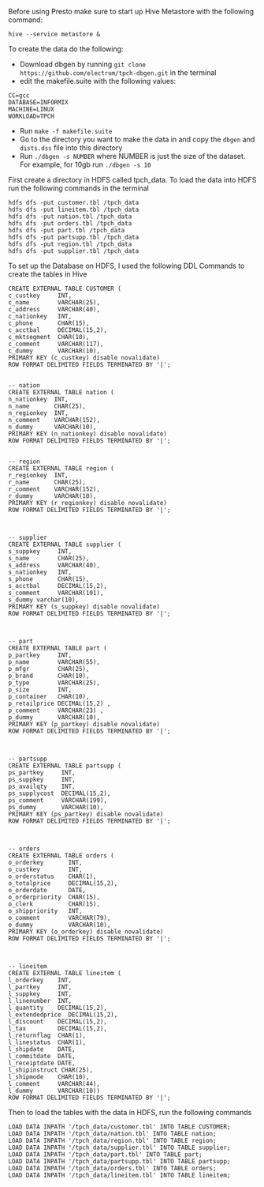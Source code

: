 <p>Before using Presto make sure to start up Hive Metastore with the following command:</p>

```
hive --service metastore &
```

To create the data do the following:
- Download dbgen by running `git clone https://github.com/electrum/tpch-dbgen.git` in the terminal
- edit the makefile.suite with the following values:

```
CC=gcc
DATABASE=INFORMIX
MACHINE=LINUX
WORKLOAD=TPCH
```

- Run `make -f makefile.suite`
- Go to the directory you want to make the data in and copy the `dbgen` and `dists.dss` file into this directory
- Run `./dbgen -s NUMBER` where NUMBER is just the size of the dataset. For example, for 10gb run `./dbgen -s 10`


<p>First create a directory in HDFS called tpch_data. To load the data into HDFS run the following commands in the terminal</p>

```
hdfs dfs -put customer.tbl /tpch_data
hdfs dfs -put lineitem.tbl /tpch_data
hdfs dfs -put nation.tbl /tpch_data
hdfs dfs -put orders.tbl /tpch_data
hdfs dfs -put part.tbl /tpch_data
hdfs dfs -put partsupp.tbl /tpch_data
hdfs dfs -put region.tbl /tpch_data
hdfs dfs -put supplier.tbl /tpch_data
```

<p>To set up the Database on HDFS, I used the following DDL Commands to create the tables in Hive </p>

```
CREATE EXTERNAL TABLE CUSTOMER (
c_custkey     INT,
c_name        VARCHAR(25), 
c_address     VARCHAR(40),
c_nationkey   INT,
c_phone       CHAR(15),
c_acctbal     DECIMAL(15,2),
c_mktsegment  CHAR(10),
c_comment     VARCHAR(117),
c_dummy       VARCHAR(10),
PRIMARY KEY (c_custkey) disable novalidate)
ROW FORMAT DELIMITED FIELDS TERMINATED BY '|';


-- nation
CREATE EXTERNAL TABLE nation (
n_nationkey  INT,
n_name       CHAR(25),
n_regionkey  INT,
n_comment    VARCHAR(152),
n_dummy      VARCHAR(10),
PRIMARY KEY (n_nationkey) disable novalidate)
ROW FORMAT DELIMITED FIELDS TERMINATED BY '|';


-- region
CREATE EXTERNAL TABLE region (
r_regionkey  INT,
r_name       CHAR(25),
r_comment    VARCHAR(152),
r_dummy      VARCHAR(10),
PRIMARY KEY (r_regionkey) disable novalidate)
ROW FORMAT DELIMITED FIELDS TERMINATED BY '|';



-- supplier
CREATE EXTERNAL TABLE supplier (
s_suppkey     INT,
s_name        CHAR(25),
s_address     VARCHAR(40),
s_nationkey   INT,
s_phone       CHAR(15),
s_acctbal     DECIMAL(15,2),
s_comment     VARCHAR(101),
s_dummy varchar(10),
PRIMARY KEY (s_suppkey) disable novalidate)
ROW FORMAT DELIMITED FIELDS TERMINATED BY '|';



-- part
CREATE EXTERNAL TABLE part (
p_partkey     INT,
p_name        VARCHAR(55),
p_mfgr        CHAR(25),
p_brand       CHAR(10),
p_type        VARCHAR(25),
p_size        INT,
p_container   CHAR(10),
p_retailprice DECIMAL(15,2) ,
p_comment     VARCHAR(23) ,
p_dummy       VARCHAR(10),
PRIMARY KEY (p_partkey) disable novalidate)
ROW FORMAT DELIMITED FIELDS TERMINATED BY '|';



-- partsupp
CREATE EXTERNAL TABLE partsupp (
ps_partkey     INT,
ps_suppkey     INT,
ps_availqty    INT,
ps_supplycost  DECIMAL(15,2),
ps_comment     VARCHAR(199),
ps_dummy       VARCHAR(10),
PRIMARY KEY (ps_partkey) disable novalidate)
ROW FORMAT DELIMITED FIELDS TERMINATED BY '|';



-- orders
CREATE EXTERNAL TABLE orders (
o_orderkey       INT,
o_custkey        INT,
o_orderstatus    CHAR(1),
o_totalprice     DECIMAL(15,2),
o_orderdate      DATE,
o_orderpriority  CHAR(15),
o_clerk          CHAR(15),
o_shippriority   INT,
o_comment        VARCHAR(79),
o_dummy          VARCHAR(10),
PRIMARY KEY (o_orderkey) disable novalidate)
ROW FORMAT DELIMITED FIELDS TERMINATED BY '|';



-- lineitem
CREATE EXTERNAL TABLE lineitem (
l_orderkey    INT,
l_partkey     INT,
l_suppkey     INT,
l_linenumber  INT,
l_quantity    DECIMAL(15,2),
l_extendedprice  DECIMAL(15,2),
l_discount    DECIMAL(15,2),
l_tax         DECIMAL(15,2),
l_returnflag  CHAR(1),
l_linestatus  CHAR(1),
l_shipdate    DATE,
l_commitdate  DATE,
l_receiptdate DATE,
l_shipinstruct CHAR(25),
l_shipmode    CHAR(10),
l_comment     VARCHAR(44),
l_dummy       VARCHAR(10))
ROW FORMAT DELIMITED FIELDS TERMINATED BY '|';
```
<p> Then to load the tables with the data in HDFS, run the following commands </p>

```
LOAD DATA INPATH '/tpch_data/customer.tbl' INTO TABLE CUSTOMER;
LOAD DATA INPATH '/tpch_data/nation.tbl' INTO TABLE nation;
LOAD DATA INPATH '/tpch_data/region.tbl' INTO TABLE region;
LOAD DATA INPATH '/tpch_data/supplier.tbl' INTO TABLE supplier;
LOAD DATA INPATH '/tpch_data/part.tbl' INTO TABLE part;
LOAD DATA INPATH '/tpch_data/partsupp.tbl' INTO TABLE partsupp;
LOAD DATA INPATH '/tpch_data/orders.tbl' INTO TABLE orders;
LOAD DATA INPATH '/tpch_data/lineitem.tbl' INTO TABLE lineitem;
```
